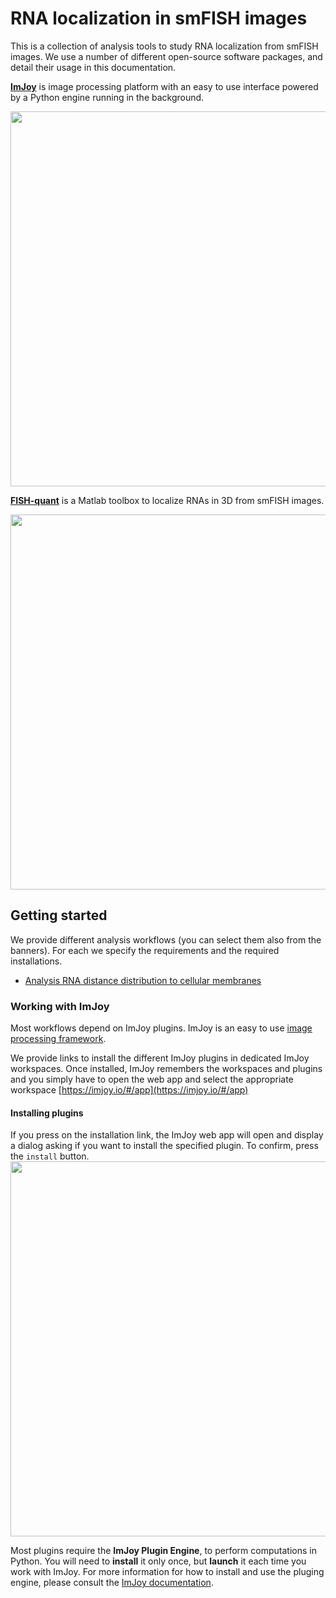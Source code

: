 
# RNA localization in smFISH images
This is a collection of analysis tools to study RNA localization from smFISH images.
We use a number of different open-source software packages, and detail their usage in this documentation.

[**ImJoy**](https://imjoy.io) is image processing platform with an easy to use interface powered by a Python engine running in the background.

<img src="https://raw.githubusercontent.com/muellerflorian/rna_loc/master/docs/img/imjoy-screenshot.png" width="600px"></img>

[**FISH-quant**](https://bitbucket.org/muellerflorian/fish_quant/) is a Matlab toolbox to localize RNAs in 3D from smFISH images.

<img src="https://raw.githubusercontent.com/muellerflorian/rna_loc/master/docs/img/fq-screenshot.png" width="600px"></img>

## Getting started
We provide different analysis workflows (you can select them also from the banners).
For each we specify the requirements and the required installations.

* [Analysis RNA distance distribution to cellular membranes](membraneDistance/memb-overview.md)

### Working with ImJoy
Most workflows depend on ImJoy plugins. ImJoy is an easy to use [image processing framework](https://imjoy.io/docs/#/overview).

We provide links to install the different ImJoy plugins in dedicated ImJoy workspaces. Once installed, ImJoy remembers the workspaces and plugins and you simply have to open the web app and select the appropriate workspace [https://imjoy.io/#/app](https://imjoy.io/#/app)

#### Installing plugins
If you press on the installation link, the ImJoy web app will open and display a dialog asking if you want to install the specified plugin. To confirm, press the `install` button.
<img
  src="https://raw.githubusercontent.com/muellerflorian/rna_loc/master/docs/img/install_plugin.png" width="600px"></img>

Most plugins require the **ImJoy Plugin Engine**, to perform computations in
Python. You will need to **install** it only once, but **launch** it each time
you work with ImJoy. For more information for how to install and use the pluging engine, please consult the [ImJoy documentation](https://imjoy.io/docs/#/user-manual?id=python-engine).
